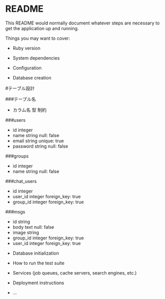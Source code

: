 # README

This README would normally document whatever steps are necessary to get the
application up and running.

Things you may want to cover:

* Ruby version

* System dependencies

* Configuration

* Database creation

#テーブル設計

###テーブル名
- カラム名 型 制約

###users
- id integer
- name string null: false
- email string unique: true
- password string null: false

###groups
- id integer
- name string null: false

###chat_users
- id integer
- user_id integer foreign_key: true
- group_id integer foreign_key: true

###msgs
- id string
- body text null: false
- image string
- group_id integer foreign_key: true
- user_id integer foreign_key: true


* Database initialization

* How to run the test suite

* Services (job queues, cache servers, search engines, etc.)

* Deployment instructions

* ...
